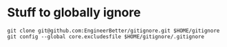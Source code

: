 # Stuff to globally ignore

```shell
git clone git@github.com:EngineerBetter/gitignore.git $HOME/gitignore
git config --global core.excludesfile $HOME/gitignore/.gitignore
```
